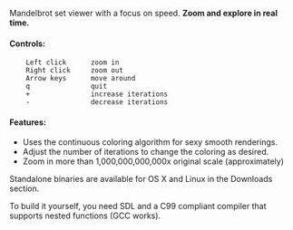Mandelbrot set viewer with a focus on speed. **Zoom and explore in real time.**

#### Controls:
        Left click      zoom in
        Right click     zoom out
        Arrow keys      move around
        q               quit
        +               increase iterations
        -               decrease iterations

#### Features:
*   Uses the continuous coloring algorithm for sexy smooth renderings.
*   Adjust the number of iterations to change the coloring as desired.
*   Zoom in more than 1,000,000,000,000x original scale (approximately)

Standalone binaries are available for OS X and Linux in the Downloads section.

To build it yourself, you need SDL and a C99 compliant compiler that supports
nested functions (GCC works).
